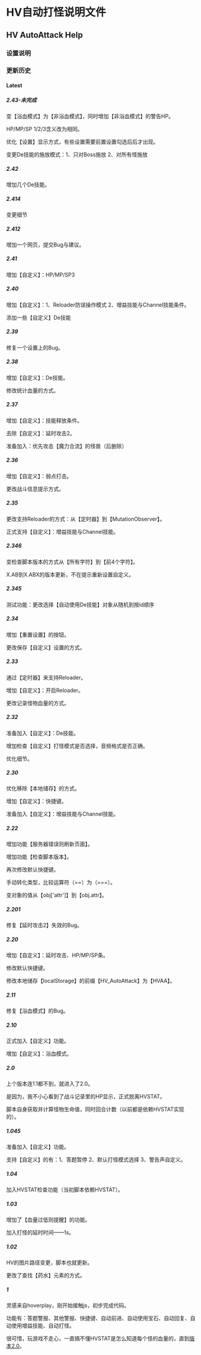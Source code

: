 # HV自动打怪说明文件

## HV AutoAttack Help

### 设置说明









### 更新历史



#### Latest

##### 2.43-未完成

变【浴血模式】为【非浴血模式】，同时增加【非浴血模式】的警告HP。

HP/MP/SP 1/2/3含义改为相同。

优化【设置】显示方式，有些设置需要前置设置勾选后后才出现。

变更De技能的施放模式：1、只对Boss施放 2、对所有怪施放



##### 2.42

增加几个De技能。



##### 2.414

变更细节



##### 2.412

增加一个网页，提交Bug与建议。



##### 2.41

增加【自定义】：HP/MP/SP3



##### 2.40

增加【自定义】：1、Reloader防误操作模式 2、增益技能与Channel技能条件。

添加一些【自定义】De技能



##### 2.39

修复一个设置上的Bug。



##### 2.38

增加【自定义】：De技能。

修改统计血量的方式。



##### 2.37

增加【自定义】：技能释放条件。

去除【自定义】：延时攻击2。

准备加入：优先攻击【魔力合流】的怪兽（后删除）



##### 2.36

增加【自定义】：弱点打击。

更改战斗信息提示方式。



##### 2.35

更改支持Reloader的方式：从【定时器】到【MutationObserver】。

正式支持【自定义】：增益技能与Channel技能。



##### 2.346

变检查脚本版本的方式从【所有字符】到【前4个字符】。

X.AB到X.ABX的版本更新，不在提示重新设置自定义。



##### 2.345

测试功能：更改选择【自动使用De技能】对象从随机到按id顺序



##### 2.34

增加【重置设置】的按钮。

更改保存【自定义】设置的方式。



##### 2.33

通过【定时器】来支持Reloader。

增加【自定义】：开启Reloader。

更改记录怪物血量的方式。



##### 2.32

准备加入【自定义】：De技能。

增加检查【自定义】打怪模式是否选择，音频格式是否正确。

优化细节。



##### 2.30

优化移除【本地储存】的方式。

增加【自定义】：快捷键。

准备加入【自定义】：增益技能与Channel技能。



##### 2.22

增加功能【服务器错误则刷新页面】。

增加功能【检查脚本版本】。

再次修改默认快捷键。

手动转化类型，比较运算符（==）为（===）。

变对象的值从【obj['attr']】到【obj.attr】。



##### 2.201

修复【延时攻击2】失效的Bug。



##### 2.20

增加【自定义】：延时攻击、HP/MP/SP条。

修改默认快捷键。

修改本地储存【localStorage】的前缀【HV_AutoAttack】为【HVAA】。



##### 2.11

修复【浴血模式】的Bug。



##### 2.10

正式加入【自定义】功能。

增加【自定义】：浴血模式。



##### 2.0

上个版本连1.1都不到，就进入了2.0。

是因为，我不小心看到了战斗记录里的HP显示，正式脱离HVSTAT。

脚本自身获取并计算怪物生命值，同时回合计数（以前都是依赖HVSTAT实现的）。



##### 1.045

准备加入【自定义】功能。

支持【自定义】的有：1、答题暂停 2、默认打怪模式选择 3、警告声自定义。



##### 1.04

加入HVSTAT检查功能（当初脚本依赖HVSTAT）。



##### 1.03

增加了【血量过低则提醒】的功能。

加入打怪的延时时间——1s。



##### 1.02

HV的图片路径变更，脚本也就更新。

更改了查找【药水】元素的方式。



##### 1

灵感来自hoverplay，刚开始接触js，初步完成代码。

功能有：答题警报、其他警报、快捷键、自动前进、自动使用宝石、自动回复、自动使用增益技能、自动打怪。

很可惜，玩游戏不走心，一直搞不懂HVSTAT是怎么知道每个怪的血量的，直到[版本2.0](#20)。

